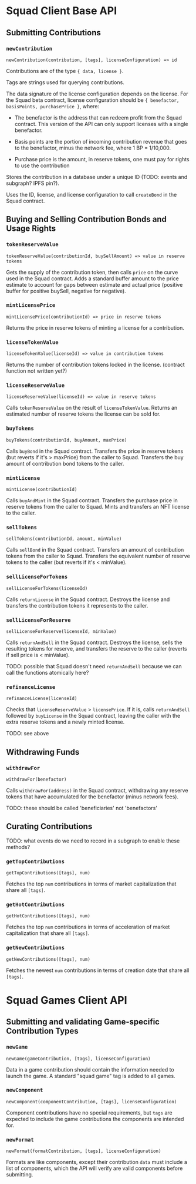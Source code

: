 # Squad Client Base API

## Submitting Contributions

### `newContribution`
`newContribution(contribution, [tags], licenseConfiguration) => id`

Contributions are of the type `{ data, license }`.

Tags are strings used for querying contributions. 

The data signature of the license configuration depends on the license. For the Squad beta contract, license configuration should be `{ benefactor, basisPoints, purchasePrice }`, where:

- The benefactor is the address that can redeem profit from the Squad contract. This version of the API can only support licenses with a single benefactor.

- Basis points are the portion of incoming contribution revenue that goes to the benefactor, minus the network fee, where 1 BP = 1/10,000.

- Purchase price is the amount, in reserve tokens, one must pay for rights to use the contribution

Stores the contribution in a database under a unique ID (TODO: events and subgraph? IPFS pin?). 

Uses the ID, license, and license configuration to call `createBond` in the Squad contract.

## Buying and Selling Contribution Bonds and Usage Rights

### `tokenReserveValue`
`tokenReserveValue(contributionId, buySellAmount) => value in reserve tokens`

Gets the supply of the contribution token, then calls `price` on the curve used in the Squad contract. Adds a standard buffer amount to the price estimate to account for gaps between estimate and actual price (positive buffer for positive buySell, negative for negative).

### `mintLicensePrice`
`mintLicensePrice(contributionId) => price in reserve tokens`

Returns the price in reserve tokens of minting a license for a contribution.

### `licenseTokenValue`
`licenseTokenValue(licenseId) => value in contribution tokens`

Returns the number of contribution tokens locked in the license. (contract function not written yet?)

### `licenseReserveValue`
`licenseReserveValue(licenseId) => value in reserve tokens`

Calls `tokenReserveValue` on the result of `licenseTokenValue`. Returns an estimated number of reserve tokens the license can be sold for.

### `buyTokens`
`buyTokens(contributionId, buyAmount, maxPrice)`

Calls `buyBond` in the Squad contract. Transfers the price in reserve tokens (but reverts if it's > maxPrice) from the caller to Squad. Transfers the buy amount of contribution bond tokens to the caller.

### `mintLicense`
`mintLicense(contributionId)`

Calls `buyAndMint` in the Squad contract. Transfers the purchase price in reserve tokens from the caller to Squad. Mints and transfers an NFT license to the caller.

### `sellTokens`
`sellTokens(contributionId, amount, minValue)`

Calls `sellBond` in the Squad contract. Transfers an amount of contribution tokens from the caller to Squad. Transfers the equivalent number of reserve tokens to the caller (but reverts if it's < minValue).

### `sellLicenseForTokens`
`sellLicenseForTokens(licenseId)`

Calls `returnLicense` in the Squad contract. Destroys the license and transfers the contribution tokens it represents to the caller.

### `sellLicenseForReserve`
`sellLicenseForReserve(licenseId, minValue)`

Calls `returnAndSell` in the Squad contract. Destroys the license, sells the resulting tokens for reserve, and transfers the reserve to the caller (reverts if sell price is < minValue).

TODO: possible that Squad doesn't need `returnAndSell` because we can call the functions atomically here?

### `refinanceLicense`
`refinanceLicense(licenseId)`

Checks that `licenseReserveValue` > `licensePrice`. If it is, calls `returnAndSell` followed by `buyLicense` in the Squad contract, leaving the caller with the extra reserve tokens and a newly minted license.

TODO: see above

## Withdrawing Funds

### `withdrawFor`
`withdrawFor(benefactor)`

Calls `withdrawFor(address)` in the Squad contract, withdrawing any reserve tokens that have accumulated for the benefactor (minus network fees).

TODO: these should be called 'beneficiaries' not 'benefactors'

## Curating Contributions

TODO: what events do we need to record in a subgraph to enable these methods?

### `getTopContributions`
`getTopContributions([tags], num)`

Fetches the top `num` contributions in terms of market capitalization that share all `[tags]`.

### `getHotContributions`
`getHotContributions([tags], num)`

Fetches the top `num` contributions in terms of acceleration of market capitalization that share all `[tags]`.

### `getNewContributions`
`getNewContributions([tags], num)`

Fetches the newest `num` contributions in terms of creation date that share all `[tags]`.

# Squad Games Client API

## Submitting and validating Game-specific Contribution Types

### `newGame`
`newGame(gameContribution, [tags], licenseConfiguration)`

Data in a game contribution should contain the information needed to launch the game. A standard "squad game" tag is added to all games.

### `newComponent`
`newComponent(componentContribution, [tags], licenseConfiguration)`

Component contributions have no special requirements, but `tags` are expected to include the game contributions the components are intended for.

### `newFormat`
`newFormat(formatContribution, [tags], licenseConfiguration)`

Formats are like components, except their contribution `data` must include a list of components, which the API will verify are valid components before submitting.
